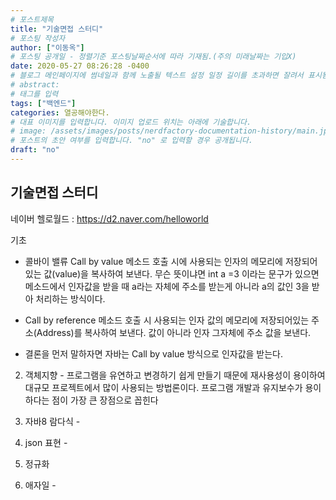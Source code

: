 ```yaml
---
# 포스트제목
title: "기술면접 스터디"
# 포스팅 작성자
author: ["이동옥"] 
# 포스팅 공개일 - 정렬기준 포스팅날짜순서에 따라 기재됨.(주의 미래날짜는 기입X)
date: 2020-05-27 08:26:28 -0400
# 블로그 메인페이지에 썸네일과 함께 노출될 텍스트 설정 일정 길이를 초과하면 잘려서 표시됨.
# abstract:
# 태그를 입력
tags: ["백엔드"]
categories: 열공해야한다.
# 대표 이미지를 입력합니다. 이미지 업로드 위치는 아래에 기술합니다.
# image: /assets/images/posts/nerdfactory-documentation-history/main.jpg
# 포스트의 초안 여부를 입력합니다. "no" 로 입력할 경우 공개됩니다.
draft: "no"
---
```


## 기술면접 스터디

네이버 헬로월드 : https://d2.naver.com/helloworld

기초
 - 콜바이 밸류 Call by value
메소드 호출 시에 사용되는 인자의 메모리에 저장되어 있는 값(value)을 복사하여 보낸다.
무슨 뜻이냐면 int a =3 이라는 문구가 있으면 
메소드에서 인자값을 받을 때 a라는 자체에 주소를 받는게 아니라 a의 값인 3을 받아 처리하는 방식이다.


 - Call by reference
메소드 호출 시 사용되는 인자 값의 메모리에 저장되어있는 주소(Address)를 복사하여 보낸다.
값이 아니라 인자 그자체에 주소 값을 보낸다. 

- 결론을 먼저 말하자면 자바는 Call by value  방식으로 인자값을 받는다.

2. 객체지향 - 프로그램을 유연하고 변경하기 쉽게 만들기 때문에 재사용성이 용이하여 대규모 프로젝트에서 많이 사용되는 방법론이다. 프로그램 개발과 유지보수가 용이하다는 점이 가장 큰 장점으로 꼽힌다


3. 자바8 람다식 - 

4. json 표현 - 

5. 정규화


6. 애자일 - 




